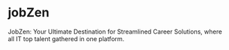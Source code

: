 # jobZen
JobZen: Your Ultimate Destination for Streamlined Career Solutions, where all IT top talent gathered in one platform. 
